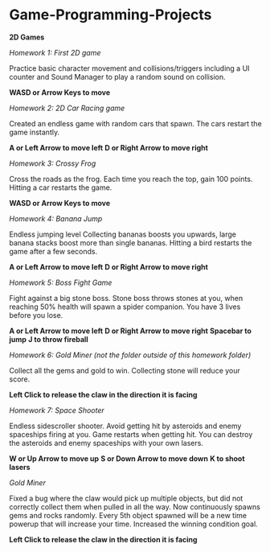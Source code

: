 # Game-Programming-Projects

**2D Games**

*Homework 1:*
*First 2D game*

Practice basic character movement and collisions/triggers including a UI counter and Sound Manager to play a random sound on collision.

**WASD or Arrow Keys to move**

*Homework 2:*
*2D Car Racing game*

Created an endless game with random cars that spawn.
The cars restart the game instantly.

**A or Left Arrow to move left**
**D or Right Arrow to move right**

*Homework 3:*
*Crossy Frog*

Cross the roads as the frog.
Each time you reach the top, gain 100 points.
Hitting a car restarts the game.

**WASD or Arrow Keys to move**

*Homework 4:*
*Banana Jump*

Endless jumping level
Collecting bananas boosts you upwards, large banana stacks boost more than single bananas.
Hitting a bird restarts the game after a few seconds.

**A or Left Arrow to move left**
**D or Right Arrow to move right**

*Homework 5:*
*Boss Fight Game*

Fight against a big stone boss.
Stone boss throws stones at you, when reaching 50% health will spawn a spider companion.
You have 3 lives before you lose.

**A or Left Arrow to move left**
**D or Right Arrow to move right**
**Spacebar to jump**
**J to throw fireball**

*Homework 6:*
*Gold Miner (not the folder outside of this homework folder)*

Collect all the gems and gold to win.
Collecting stone will reduce your score.

**Left Click to release the claw in the direction it is facing**

*Homework 7:*
*Space Shooter*

Endless sidescroller shooter.
Avoid getting hit by asteroids and enemy spaceships firing at you.
Game restarts when getting hit.
You can destroy the asteroids and enemy spaceships with your own lasers.

**W or Up Arrow to move up**
**S or Down Arrow to move down**
**K to shoot lasers**

*Gold Miner*

Fixed a bug where the claw would pick up multiple objects, but did not correctly collect them when pulled in all the way.
Now continuously spawns gems and rocks randomly.
Every 5th object spawned will be a new time powerup that will increase your time.
Increased the winning condition goal.

**Left Click to release the claw in the direction it is facing**
